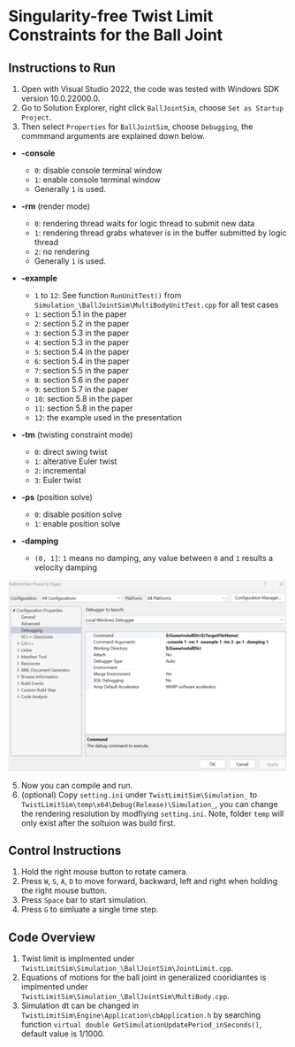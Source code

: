 # Singularity-free Twist Limit Constraints for the Ball Joint

## Instructions to Run
1. Open with Visual Studio 2022, the code was tested with Windows SDK version 10.0.22000.0.
2. Go to Solution Explorer, right click `BallJointSim`, choose `Set as Startup Project`.
3. Then select `Properties` for `BallJointSim`, choose `Debugging`, the commmand arguments are explained down below.
- **-console**
  - `0`: disable console terminal window  
  - `1`: enable console terminal window 
  - Generally `1` is used.

- **-rm** (render mode)
  - `0`: rendering thread waits for logic thread to submit new data  
  - `1`: rendering thread grabs whatever is in the buffer submitted by logic thread  
  - `2`: no rendering
  - Generally `1` is used.

- **-example**
  - `1` to `12`: See function `RunUnitTest()` from  
    `Simulation_\BallJointSim\MultiBodyUnitTest.cpp` for all test cases
  - `1`: section 5.1 in the paper
  - `2`: section 5.2 in the paper
  - `3`: section 5.3 in the paper
  - `4`: section 5.3 in the paper
  - `5`: section 5.4 in the paper
  - `6`: section 5.4 in the paper
  - `7`: section 5.5 in the paper
  - `8`: section 5.6 in the paper
  - `9`: section 5.7 in the paper
  - `10`: section 5.8 in the paper
  - `11`: section 5.8 in the paper
  - `12`: the example used in the presentation
  

- **-tm** (twisting constraint mode)
  - `0`: direct swing twist 
  - `1`: alterative Euler twist
  - `2`: incremental  
  - `3`: Euler twist 

- **-ps** (position solve)
  - `0`: disable position solve  
  - `1`: enable position solve
  
- **-damping**
  - `(0, 1]`: `1` means no damping, any value between `0` and `1` results a velocity damping

![](Images/arguments.png)

5. Now you can compile and run.
6. (optional) Copy `setting.ini` under `TwistLimitSim\Simulation_` to `TwistLimitSim\temp\x64\Debug(Release)\Simulation_`, you can change the rendering resolution by modfiying `setting.ini`.
Note, folder `temp` will only exist after the soltuion was build first.

## Control Instructions
1. Hold the right mouse button to rotate camera.
2. Press `W`, `S`, `A`, `D` to move forward, backward, left and right when holding the right mouse button.
3. Press `Space` bar to start simulation.
4. Press `G` to simluate a single time step.

## Code Overview
1. Twist limit is implmented under `TwistLimitSim\Simulation_\BallJointSim\JointLimit.cpp`.
2. Equations of motions for the ball joint in generalized cooridiantes is implmented under `TwistLimitSim\Simulation_\BallJointSim\MultiBody.cpp`.
3. Simulation dt can be changed in `TwistLimitSim\Engine\Application\cbApplication.h` by searching function `virtual double GetSimulationUpdatePeriod_inSeconds()`, default value is 1/1000.
    